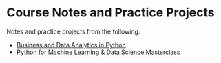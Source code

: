 # Course Notes and Practice Projects

Notes and practice projects from the following:
* [Business and Data Analytics in Python](https://www.udemy.com/course/business-analytics-in-python-mastering-data-driven-insights)
* [Python for Machine Learning & Data Science Masterclass](https://www.udemy.com/course/python-for-machine-learning-data-science-masterclass)
